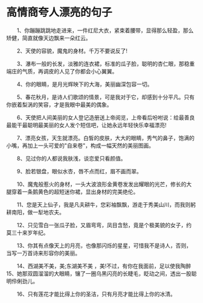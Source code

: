 # 高情商夸人漂亮的句子

　　1、你蹦蹦跳跳地走进来，一件红尼大衣，紧束着腰带，显得那么轻盈，那么矫健，简直就像天边飘来一朵红云。

　　2、天使的容貌，魔鬼的身材。千万不要说反了!

　　3、瀑布一般的长发，淡雅的连衣裙，标准的瓜子脸，聪明的杏仁眼，那稳重端庄的气质，再调皮的人见了你都会小心翼翼。

　　4、你的眼睛，是月光辉映下的大海，美丽幽深包容一切。

　　5、春花秋月，是诗人们歌颂的情景，可是我对于它，却感到十分平凡。只有你嵌着梨涡的笑容，才是我眼中最美的偶象。

　　6、天使把人间美丽的女人登记造册送上帝阅览，上帝看后吩咐说：给最善良最能干最聪明最美丽的女人发个短信吧，让她永远年轻快乐幸福漂亮!

　　7、漂亮女孩，天生就漂亮。白皙的皮肤，大大的眼睛，秀气的鼻子，饱满的小嘴，再加上一头可爱的"自来卷"，构成一幅天然的美丽图画。

　　8、见过你的人都说我肤浅，谈恋爱只看颜值。

　　9、脸若银盘，眼似水杏，唇不点而红，眉不画而翠。

　　10、魔鬼般惹火的身材，一头大波浪形金黄卷发发出耀眼的光芒，修长的大腿穿着一条鹅黄色的超短迷你裙，显出身材的完美绝伦。

　　11、您是天上仙子，我是凡夫耕牛，您彩袖飘飘，游走于秀美山川，而我则躬耕南阳，做一犁地农夫。

　　12、只见雪白一张瓜子脸，又眉弯弯，凤目含愁，竟是个极美貌的女子，约莫三十来岁年纪。

　　13、你其有点像天上的月亮，也像那闪烁的星星，可惜我不是诗人，否则，当写一万首诗来形容你的美丽。

　　14、西湖美不美，美;东湖美不美 ，美!不过，有你在我面前，足以使我陶醉　　15、她那双圆溜溜的大眼睛，镶了一圈乌黑闪亮的长睫毛，眨动之间，透出一股聪明伶俐劲儿。

　　16、只有莲花才能比得上你的圣洁，只有月亮才能比得上你的冰清。